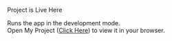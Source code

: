 Project is Live Here

Runs the app in the development mode.\
Open My Project ([Click Here](https://github.com/Hariom2312/HariomTodoProject.git)) to view it in your browser.
